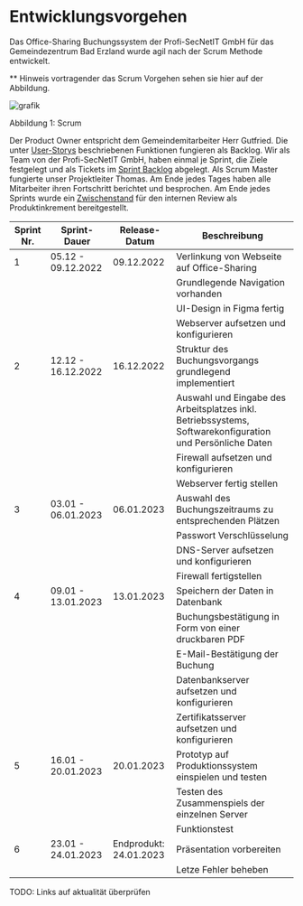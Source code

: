 # Entwicklungsvorgehen

Das Office-Sharing Buchungssystem der Profi-SecNetIT GmbH für das Gemeindezentrum Bad Erzland wurde agil nach der Scrum Methode entwickelt.

** Hinweis vortragender das Scrum Vorgehen sehen sie hier auf der Abbildung.

![grafik](https://user-images.githubusercontent.com/57149152/212298004-c74b5c45-fc93-44e0-8af1-cada26e75c12.png)

Abbildung 1: Scrum

Der Product Owner entspricht dem Gemeindemitarbeiter Herr Gutfried. Die unter [User-Storys](/projektphasen/planung/30_user-stories/) beschriebenen Funktionen fungieren als Backlog.
Wir als Team von der Profi-SecNetIT GmbH, haben einmal je Sprint, die Ziele festgelegt und als Tickets im [Sprint Backlog](https://github.com/orgs/gz-bad-erzland-p2/projects/1) abgelegt.
Als Scrum Master fungierte unser Projektleiter Thomas. Am Ende jedes Tages haben alle Mitarbeiter ihren Fortschritt berichtet und besprochen. Am Ende jedes Sprints wurde ein [Zwischenstand](/projektphasen/implementierung/download/) für den internen Review als Produktinkrement bereitgestellt.



| Sprint Nr. | Sprint-Dauer       | Release-Datum          | Beschreibung                                                                                              |
|------------|--------------------|------------------------|-----------------------------------------------------------------------------------------------------------|
| 1          | 05.12 - 09.12.2022 | 09.12.2022             | Verlinkung von Webseite auf Office-Sharing                                                                |
|            |                    |                        | Grundlegende Navigation vorhanden                                                                         |
|            |                    |                        | UI-Design in Figma fertig                                                                                 |
|            |                    |                        | Webserver aufsetzen und konfigurieren                                                                     |
| 2          | 12.12 - 16.12.2022 | 16.12.2022             | Struktur des Buchungsvorgangs grundlegend implementiert                                                   |
|            |                    |                        | Auswahl und Eingabe des Arbeitsplatzes inkl. Betriebssystems, Softwarekonfiguration und Persönliche Daten |
|            |                    |                        | Firewall aufsetzen und konfigurieren                                                                      |
|            |                    |                        | Webserver fertig stellen                                                                                  |
| 3          | 03.01 - 06.01.2023 | 06.01.2023             | Auswahl des Buchungszeitraums zu entsprechenden Plätzen                                                   |
|            |                    |                        | Passwort Verschlüsselung                                                                                  |
|            |                    |                        | DNS-Server aufsetzen und konfigurieren                                                                    |
|            |                    |                        | Firewall fertigstellen                                                                                    |
| 4          | 09.01 - 13.01.2023 | 13.01.2023             | Speichern der Daten in Datenbank                                                                          |
|            |                    |                        | Buchungsbestätigung in Form von einer druckbaren PDF                                                      |
|            |                    |                        | E-Mail-Bestätigung der Buchung                                                                            |
|            |                    |                        | Datenbankserver aufsetzen und konfigurieren                                                               |
|            |                    |                        | Zertifikatsserver aufsetzen und konfigurieren                                                             |
| 5          | 16.01 - 20.01.2023 | 20.01.2023             | Prototyp auf Produktionssystem einspielen und testen                                                      |
|            |                    |                        | Testen des Zusammenspiels der einzelnen Server                                                            |
|            |                    |                        | Funktionstest                                                                                             |
| 6          | 23.01 - 24.01.2023 | Endprodukt: 24.01.2023 | Präsentation vorbereiten                                                                                  |
|            |                    |                        | Letze Fehler beheben                                                                                      |

[^1]: https://omr.com/de/wp-content/uploads/2022/11/Scrum-Schema-Kopie.jpg (27.02.2023)
[^2]: https://github.com/orgs/gz-bad-erzland-p2/projects/1 (27.02.2023)

TODO: 
Links auf aktualität überprüfen
